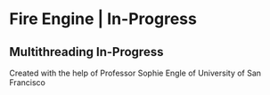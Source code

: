 # Fire Engine | In-Progress

## Multithreading In-Progress

Created with the help of Professor Sophie Engle of University of San Francisco



